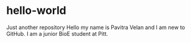 # hello-world
Just another repository
Hello my name is Pavitra Velan and I am new to GitHub. I am a junior BioE student at Pitt. 
